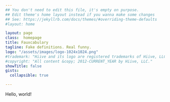 ```yaml
---
## You don't need to edit this file, it's empty on purpose.
## Edit theme's home layout instead if you wanna make some changes
## See: https://jekyllrb.com/docs/themes/#overriding-theme-defaults
#layout: home

layout: page
class:  homepage
title: Fauxcabulary
tagline: Fake definitions. Real funny.
logo: "/assets/images/logo-1024x1024.png"
#trademark: "Hiive and its logo are registered trademarks of Hiive, LLC."
#copyright: "All content &copy; 2012-CURRENT_YEAR by Hiive, LLC."
showTitle: false
gists:
  collapsible: true

---
```


Hello, world!